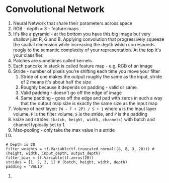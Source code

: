 # Convolutional Network
1. Neural Network that share their parameters across space
1. RGB - depth = 3 - feature maps
1. It's like a pyramid - at the bottom you have this big image but very shallow just R, G and B. Applying convolution that progressively squeeze the spatial dimension while increasing the depth which corresponds rougly to the semantic complexity of your representation. At the top it's your classifier.
1. Patches are sometimes called kernels.
1. Each pancake in stack is called feature map - e.g. RGB of an image 
1. Stride - number of pixels you're shifting each time you move your filter
	1. Stride of one makes the output roughly the same as the input, stride of 2 means it's about half the size
	1. Roughly because it depends on padding - valid or same.
	1. Valid padding - doesn't go off the edge of image
	1. Same padding - goes off the edge and pad with zeros in such a way that the output map size is exactly the same size as the input map
1. Volume of next layer: `(W - F + 2P) / S + 1` where `W` is the input layer volume, `F` is the filter volume, `S` is the stride, and `P` is the padding
1. ksize and strides: `[batch, height, width, channels]` with batch and channel typically set to 1.
1. Max-pooling - only take the max value in a stride
1. 
```
# Depth is 20
filter_weights = tf.Variable(tf.truncated_normal((8, 8, 3, 20))) # (height, width, input_depth, output_depth)
filter_bias = tf.Variable(tf.zeros(20))
strides = [1, 2, 2, 1] # (batch, height, width, depth)
padding = 'VALID'
```
1. 